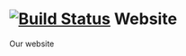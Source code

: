 [![Build Status](https://travis-ci.org/MSPSpain/Website.svg?branch=master)](https://travis-ci.org/MSPSpain/Website)
Website
=======

Our website
